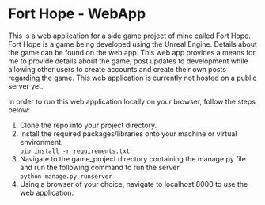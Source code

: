 # Fort Hope - WebApp
This is a web application for a side game project of mine called Fort Hope. Fort Hope is a game being developed using the Unreal Engine. Details about the game can be found on the web app. This web app provides a means for me to provide details about the game, post updates to development while allowing other users to create accounts and create their own posts regarding the game. This web application is currently not hosted on a public server yet.

In order to run this web application locally on your browser, follow the steps below:

1. Clone the repo into your project directory.
2. Install the required packages/libraries onto your machine or virtual environment.<br>
``` pip install -r requirements.txt ```
3. Navigate to the game_project directory containing the manage.py file and run the following command to run the server.<br>
``` python manage.py runserver ```
4. Using a browser of your choice, navigate to localhost:8000 to use the web application.


